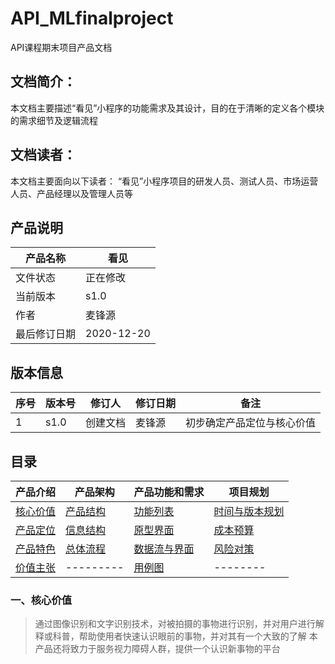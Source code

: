 # API_MLfinalproject
API课程期末项目产品文档


## 文档简介：
本文档主要描述“看见”小程序的功能需求及其设计，目的在于清晰的定义各个模块的需求细节及逻辑流程
## 文档读者：
本文档主要面向以下读者： “看见”小程序项目的研发人员、测试人员、市场运营人员、产品经理以及管理人员等

## 产品说明

|产品名称|看见|
| --- | --- |
|文件状态|正在修改|
|当前版本|s1.0|
|作者|麦锋源|
|最后修订日期|2020-12-20|

## 版本信息
|序号|版本号|修订人|修订日期|备注|
| --- | --- | --- | --- | --- |
|1|s1.0|创建文档|麦锋源|初步确定产品定位与核心价值|

## 目录
|产品介绍|产品架构|产品功能和需求|项目规划|
| --- | --- | --- | --- |
|[核心价值](#chapter1) |[产品结构](#chapter5)|[功能列表](#chapter8)|[时间与版本规划](#chapter12)|
|[产品定位](#chapter2) |[信息结构](#chapter6)|[原型界面](#chapter9)|[成本预算](#chapter13)|
|[产品特色](#chapter3) |[总体流程](#chapter7)|[数据流与界面](#chapter10)|[风险对策](#chapter14)|
|[价值主张](#chapter4) |---------|[用例图](#chapter11)|--------|



<h3 id="chapter1">一、核心价值</h3>

> 通过图像识别和文字识别技术，对被拍摄的事物进行识别，并对用户进行解释或科普，帮助使用者快速认识眼前的事物，并对其有一个大致的了解
> 本产品还将致力于服务视力障碍人群，提供一个认识新事物的平台

